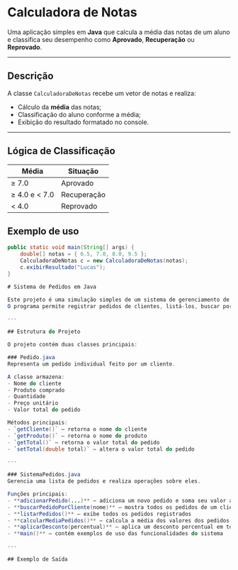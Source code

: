 #  Calculadora de Notas

Uma aplicação simples em **Java** que calcula a média das notas de um aluno e classifica seu desempenho como **Aprovado**, **Recuperação** ou **Reprovado**.

---

##  Descrição

A classe `CalculadoraDeNotas` recebe um vetor de notas e realiza:

- Cálculo da **média** das notas;
- Classificação do aluno conforme a média;
- Exibição do resultado formatado no console.

---

##  Lógica de Classificação


| Média         | Situação     |
|---------------|--------------|
| ≥ 7.0         |  Aprovado    |
| ≥ 4.0 e < 7.0 |  Recuperação |
| < 4.0         |  Reprovado   |



##  Exemplo de uso

```java
public static void main(String[] args) {
    double[] notas = { 6.5, 7.0, 8.0, 9.5 };
    CalculadoraDeNotas c = new CalculadoraDeNotas(notas);
    c.exibirResultado("Lucas");
}

# Sistema de Pedidos em Java

Este projeto é uma simulação simples de um sistema de gerenciamento de pedidos desenvolvido em Java.  
O programa permite registrar pedidos de clientes, listá-los, buscar por cliente, calcular a média dos valores e aplicar descontos.

---

## Estrutura do Projeto

O projeto contém duas classes principais:

### Pedido.java
Representa um pedido individual feito por um cliente.

A classe armazena:
- Nome do cliente  
- Produto comprado  
- Quantidade  
- Preço unitário  
- Valor total do pedido  

Métodos principais:
- `getCliente()` — retorna o nome do cliente  
- `getProduto()` — retorna o nome do produto  
- `getTotal()` — retorna o valor total do pedido  
- `setTotal(double total)` — altera o valor total do pedido  

---

### SistemaPedidos.java
Gerencia uma lista de pedidos e realiza operações sobre eles.

Funções principais:
- **adicionarPedido(...)** — adiciona um novo pedido e soma seu valor ao total geral  
- **buscarPedidoPorCliente(nome)** — mostra todos os pedidos de um cliente específico  
- **listarPedidos()** — exibe todos os pedidos registrados  
- **calcularMediaPedidos()** — calcula a média dos valores dos pedidos  
- **aplicarDesconto(percentual)** — aplica um desconto percentual em todos os pedidos  
- **main()** — contém exemplos de uso das funcionalidades do sistema  

---

## Exemplo de Saída